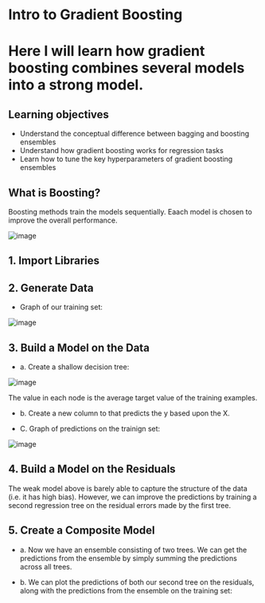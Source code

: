# Intro to Gradient Boosting

# Here I will learn how gradient boosting combines several models into a strong model.

## Learning objectives

- Understand the conceptual difference between bagging and boosting ensembles
- Understand how gradient boosting works for regression tasks
- Learn how to tune the key hyperparameters of gradient boosting ensembles

## What is Boosting?

Boosting methods train the models sequentially. Eaach model is chosen to improve the overall performance.

![image](https://user-images.githubusercontent.com/86930309/231586031-187aa0b3-c338-40bf-bfbb-3b9d97708257.png)

## 1. Import Libraries

## 2. Generate Data

- Graph of our training set:

![image](https://user-images.githubusercontent.com/86930309/231588098-e0b1d58b-4577-469f-b5eb-2be60c83bbdc.png)

## 3. Build a Model on the Data

- a. Create a shallow decision tree:

![image](https://user-images.githubusercontent.com/86930309/231588637-656187dd-a811-49a2-9422-e36be0dfc68b.png)

The value in each node is the average target value of the training examples.

- b. Create a new column to that predicts the y based upon the X. 

- C. Graph of predictions on the trainign set:

![image](https://user-images.githubusercontent.com/86930309/231589824-8fd6d6e3-fc98-4e6b-a91c-ec2713293eec.png)

## 4. Build a Model on the Residuals

The weak model above is barely able to capture the structure of the data (i.e. it has high bias). However, we can improve the predictions by training a second regression tree on the residual errors made by the first tree.

## 5. Create a Composite Model

- a. Now we have an ensemble consisting of two trees. We can get the predictions from the ensemble by simply summing the predictions across all trees.

- b. We can plot the predictions of both our second tree on the residuals, along with the predictions from the ensemble on the training set:




